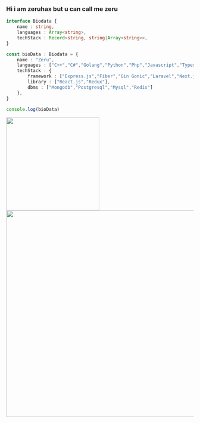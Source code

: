 ### Hi i am zeruhax but u can call me zeru
```typescript
interface Biodata {
    name : string,
    languages : Array<string>,
    techStack : Record<string, string|Array<string>>,
}

const bioData : Biodata = {
    name : "Zeru",
    languages : ["C++","C#","Golang","Python","Php","Javascript","Typescript","Node.js","Rust"],
    techStack : {
        framework : ["Express.js","Fiber","Gin Gonic","Laravel","Next.js","Django","Flask"],
        library : ["React.js","Redux"],
        dbms : ["Mongodb","Postgresql","Mysql","Redis"]
    },
}

console.log(bioData)
```
<img align='left' src='https://github-profile-summary-cards.vercel.app/api/cards/most-commit-language?username=zeruhax&theme=nord_dark' width='250px'>
<img align='center' src='http://github-profile-summary-cards.vercel.app/api/cards/profile-details?username=zeruhax&theme=nord_dark' width='555px'> 
